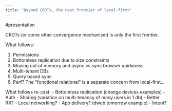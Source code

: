 ```yaml
---
title: "Beyond CRDTs, the next frontier of local-first"
---
```

#presentation

CRDTs (or some other convergence mechanism) is only the first frontier.

What follows:
1. Permissions
3. Bottomless replication due to size constraints
4. Moving out of memory and async vs sync browser quirkiness
5. Multi-tenant DBs
6. Query based sync
7. Perf? The "functional relational" is a separate concern from local-first...

What follows re-cast:
	- Bottomless replication (change devices examples)
	- Auth
	- Sharing (variation on multi-tenancy of many users in 1 db)
	- Better RX?
	- Local networking?
	- App delivery? (dweb tomorrow example)
	- Intent?